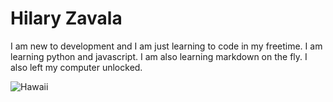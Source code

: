 # Hilary Zavala

I am new to development and I am just learning to code in my freetime. I am learning python and javascript. I am also learning markdown on the fly. I also left my computer unlocked.

![Hawaii](https://drive.google.com/file/d/0B6eYc3lmD77nNXdqMjNzVWh2b24yTmdVYWdiZDFiM2lldGZF/view?usp=sharing "Hawaii")
